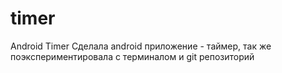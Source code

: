 # timer
Android Timer 
Сделала android приложение - таймер, так же поэкспериментировала с терминалом и git репозиторий                    
